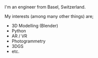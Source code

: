 I'm an engineer from Basel, Switzerland.

My interests (among many other things) are;
* 3D Modelling (Blender)
* Python
* AR / VR
* Photogrammetry
* 3DGS
* etc.
